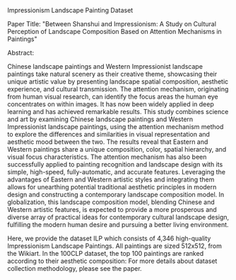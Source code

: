 Impressionism Landscape Painting Dataset

Paper Title: "Between Shanshui and Impressionism: A Study on Cultural Perception of Landscape Composition Based on Attention Mechanisms in Paintings"

Abstract:

Chinese landscape paintings and Western Impressionist landscape paintings take natural scenery as their creative theme, showcasing their unique artistic value by presenting landscape spatial composition, aesthetic experience, and cultural transmission. The attention mechanism, originating from human visual research, can identify the focus areas the human eye concentrates on within images. It has now been widely applied in deep learning and has achieved remarkable results. This study combines science and art by examining Chinese landscape paintings and Western Impressionist landscape paintings, using the attention mechanism method to explore the differences and similarities in visual representation and aesthetic mood between the two. The results reveal that Eastern and Western paintings share a unique composition, color, spatial hierarchy, and visual focus characteristics. The attention mechanism has also been successfully applied to painting recognition and landscape design with its simple, high-speed, fully-automatic, and accurate features. Leveraging the advantages of Eastern and Western artistic styles and integrating them allows for unearthing potential traditional aesthetic principles in modern design and constructing a contemporary landscape composition model. In globalization, this landscape composition model, blending Chinese and Western artistic features, is expected to provide a more prosperous and diverse array of practical ideas for contemporary cultural landscape design, fulfilling the modern human desire and pursuing a better living environment.

Here, we provide the dataset ILP which consists of 4,346 high-quality Impressionism Landscape Paintings. All paintings are sized 512x512, from the Wikiart.
In the 100CLP dataset, the top 100 paintings are ranked according to their aesthetic composition:
For more details about dataset collection methodology, please see the paper.


